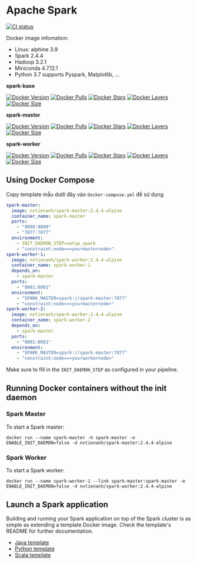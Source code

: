 # Apache Spark
[![CI status](https://github.com/nvtienanh/docker-spark/workflows/CI/badge.svg?branch=2.4.4-alpine)](https://github.com/nvtienanh/docker-spark/actions?query=branch%3A2.4.4-alpine++)

Docker image infomation:
* Linux: alphine 3.9
* Spark 2.4.4
* Hadoop 3.2.1
* Miniconda 4.7.12.1
* Python 3.7 supports Pyspark, Matplotlib, ...

**spark-base**

[![Docker Version](https://images.microbadger.com/badges/version/nvtienanh/spark-base:2.4.4-alpine.svg)](https://hub.docker.com/r/nvtienanh/spark-base/)
[![Docker Pulls](https://img.shields.io/docker/pulls/nvtienanh/spark-base)](https://hub.docker.com/r/nvtienanh/spark-base/)
[![Docker Stars](https://img.shields.io/docker/stars/nvtienanh/spark-base)](https://hub.docker.com/r/nvtienanh/spark-base/)
[![Docker Layers](https://img.shields.io/microbadger/layers/nvtienanh/spark-base/2.4.4-alpine)](https://hub.docker.com/r/nvtienanh/spark-base/)
[![Docker Size](https://img.shields.io/microbadger/image-size/nvtienanh/spark-base/2.4.4-alpine)](https://hub.docker.com/r/nvtienanh/spark-base/)

**spark-master**

[![Docker Version](https://images.microbadger.com/badges/version/nvtienanh/spark-master:2.4.4-alpine.svg)](https://hub.docker.com/r/nvtienanh/spark-master/)
[![Docker Pulls](https://img.shields.io/docker/pulls/nvtienanh/spark-master)](https://hub.docker.com/r/nvtienanh/spark-master/)
[![Docker Stars](https://img.shields.io/docker/stars/nvtienanh/spark-master)](https://hub.docker.com/r/nvtienanh/spark-master/)
[![Docker Layers](https://img.shields.io/microbadger/layers/nvtienanh/spark-master/2.4.4-alpine)](https://hub.docker.com/r/nvtienanh/spark-master/)
[![Docker Size](https://img.shields.io/microbadger/image-size/nvtienanh/spark-master/2.4.4-alpine)](https://hub.docker.com/r/nvtienanh/spark-master/)

**spark-worker**

[![Docker Version](https://images.microbadger.com/badges/version/nvtienanh/spark-worker:2.4.4-alpine.svg)](https://hub.docker.com/r/nvtienanh/spark-worker/)
[![Docker Pulls](https://img.shields.io/docker/pulls/nvtienanh/spark-worker)](https://hub.docker.com/r/nvtienanh/spark-worker/)
[![Docker Stars](https://img.shields.io/docker/stars/nvtienanh/spark-worker)](https://hub.docker.com/r/nvtienanh/spark-worker/)
[![Docker Layers](https://img.shields.io/microbadger/layers/nvtienanh/spark-worker/2.4.4-alpine)](https://hub.docker.com/r/nvtienanh/spark-worker/)
[![Docker Size](https://img.shields.io/microbadger/image-size/nvtienanh/spark-worker/2.4.4-alpine)](https://hub.docker.com/r/nvtienanh/spark-worker/)


## Using Docker Compose

Copy template mẫu dưới đây vào `docker-compose.yml` để sử dụng
```yml
spark-master:
  image: nvtienanh/spark-master:2.4.4-alpine
  container_name: spark-master
  ports:
    - "8080:8080"
    - "7077:7077"
  environment:
    - INIT_DAEMON_STEP=setup_spark
    - "constraint:node==<yourmasternode>"
spark-worker-1:
  image: nvtienanh/spark-worker:2.4.4-alpine
  container_name: spark-worker-1
  depends_on:
    - spark-master
  ports:
    - "8081:8081"
  environment:
    - "SPARK_MASTER=spark://spark-master:7077"
    - "constraint:node==<yourmasternode>"
spark-worker-2:
  image: nvtienanh/spark-worker:2.4.4-alpine
  container_name: spark-worker-2
  depends_on:
    - spark-master
  ports:
    - "8081:8081"
  environment:
    - "SPARK_MASTER=spark://spark-master:7077"
    - "constraint:node==<yourworkernode>"  
```
Make sure to fill in the `INIT_DAEMON_STEP` as configured in your pipeline.

## Running Docker containers without the init daemon
### Spark Master
To start a Spark master:

    docker run --name spark-master -h spark-master -e ENABLE_INIT_DAEMON=false -d nvtienanh/spark-master:2.4.4-alpine

### Spark Worker
To start a Spark worker:

    docker run --name spark-worker-1 --link spark-master:spark-master -e ENABLE_INIT_DAEMON=false -d nvtienanh/spark-worker:2.4.4-alpine

## Launch a Spark application
Building and running your Spark application on top of the Spark cluster is as simple as extending a template Docker image. Check the template's README for further documentation.
* [Java template](template/java)
* [Python template](template/python)
* [Scala template](template/scala)
